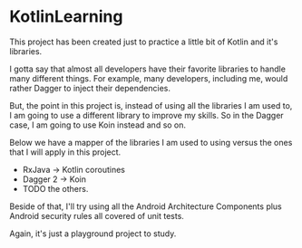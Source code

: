 # KotlinLearning

This project has been created just to practice a little bit of Kotlin and it's libraries. 

I gotta say that almost all developers have their favorite libraries to handle many different things. For example, many developers, including me, would rather Dagger to inject their dependencies. 

But, the point in this project is, instead of using all the libraries I am used to, I am going to use a different library to improve my skills. So in the Dagger case, I am going to use Koin instead and so on.

Below we have a mapper of the libraries I am used to using versus the ones that I will apply in this project.

* RxJava -> Kotlin coroutines
* Dagger 2 -> Koin
* TODO the others.

Beside of that, I'll try using all the Android Architecture Components plus Android security rules all covered of unit tests.

Again, it's just a playground project to study.

